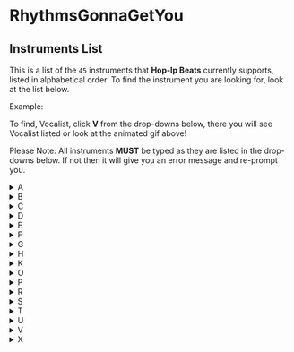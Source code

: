 # RhythmsGonnaGetYou

## Instruments List

This is a list of the `45` instruments that **Hop-Ip Beats** currently supports, listed in alphabetical order. To find the instrument you are looking for, look at the list below.

Example:

<!-- ![image of Finding Bahamas](./example.gif) -->

To find, Vocalist, click **V** from the drop-downs below, there you will see Vocalist listed or look at the animated gif above!

Please Note: All instruments **MUST** be typed as they are listed in the drop-downs below. If not then it will give you an error message and re-prompt you.

<details>
<summary>A</summary>
Accordion <br/> 
Acoustic Guitar
</details>

<details>
<summary>B</summary>
Bagpipes <br/>
Banjo <br/>
Baritone Sax <br/>
Baritone <br/>
Bass Clarinet <br/>
Bass Guitar <br/>
Bassoon <br/>
Bongos   
</details>
 
<details>
<summary>C</summary>
Cello <br/>
Clarinet <br/>
Congas <br/>
Cowbell 
</details>
 
<details>
<summary>D</summary>
Double Bass <br/>
Drums 
</details>

<details>
<summary>E</summary>
Electric Guitar <br/>
Euphonium 
</details>

<details>
<summary>F</summary>
Flute <br/>
French Horn 
</details>

<details>
<summary>G</summary>
Guitar 
</details> 
 
<details>
<summary>H</summary>
Harmonica 
</details> 
 
<details>
<summary>K</summary>
Keyboard 
</details>

<details>
<summary>O</summary>
Oboe <br/> 
Organ
</details>

<details>
<summary>P</summary>
Percussion <br/> 
Piano <br/>
Piccolo
</details>

<details>
<summary>R</summary>
Recorder
</details>  
 
<details>
<summary>S</summary>
Sarangi <br/>
Saxophone <br/>
Snare Drums <br/>
Soprano Saxophone <br/>
Synthesizer 
</details>  
 
<details>
<summary>T</summary>
Timpani <br/>
Triangle <br/>
Trombone <br/>
Trumpet <br/>
Tuba <br/>
Turntables 
</details>  
 
<details>
<summary>U</summary>
Ukulele
</details>

<details>
<summary>V</summary>
Viola <br/>
Violin <br/>
Vocalist
</details>

<details>
<summary>X</summary>
Xylophone
</details>
